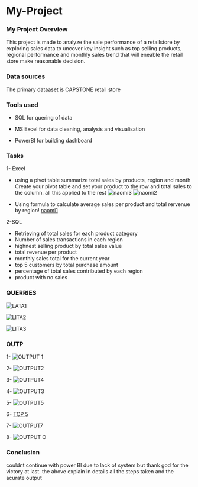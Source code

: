 
# My-Project

### My Project Overview
This project is made to analyze the  sale performance of a retailstore by exploring 
sales data to uncover key insight such as top selling products, regional performance and monthly sales
trend that will eneable the retail store make reasonable decision.

### Data sources
The primary dataaset is CAPSTONE retail store

###  Tools used
- SQL for quering of data

- MS Excel for data cleaning, analysis and visualisation
- PowerBI for building dashboard

### Tasks
1- Excel
- using a pivot table summarize total sales by products, region and month 
Create your pivot table and set your product to the row and total sales to the column. all this applied to the rest
![naomi3](https://github.com/user-attachments/assets/c06d5520-ef61-4d3e-af18-2b784e35bc88)
![naomi2](https://github.com/user-attachments/assets/ae6d4542-7d35-4f99-8270-3e358c1e7edf)

- Using formula to calculate average sales per product and total rervenue by region!
[naomi1](https://github.com/user-attachments/assets/99f539da-fc41-484a-9442-3f5e8254a3a4)

2-SQL
- Retrieving of total sales for each product category
- Number of sales transactions in each region
- highnest selling product by total sales value
- total revenue per product
- monthly sales total for the current year
- top 5 customers by total purchase amount
- percentage of total sales contributed by each region
- product with no sales

### QUERRIES
![LATA1](https://github.com/user-attachments/assets/180ca641-9b36-411a-bb4e-29f1469991e4)

![LITA2](https://github.com/user-attachments/assets/bb200616-6f1d-47a4-bc01-85351d186424)

![LITA3](https://github.com/user-attachments/assets/10781d55-025f-4e03-a285-f98ef5be6fbc)

### OUTP

1- ![OUTPUT 1](https://github.com/user-attachments/assets/f09c53fb-ee92-4915-9920-cbebeef881f5)

2-  ![OUTPUT2](https://github.com/user-attachments/assets/22f87299-59c9-4911-a25a-af34ca04c2eb)

3-  ![OUTPUT4](https://github.com/user-attachments/assets/30688822-ece5-4686-8480-2d68835c3897)

4- ![OUTPUT3](https://github.com/user-attachments/assets/e06636db-e2a7-40a4-950e-23584b233373)

 5-  ![OUTPUT5](https://github.com/user-attachments/assets/5b6762e7-bf43-4d84-9c90-7154512f2739) 
 
6-  [TOP 5](https://github.com/user-attachments/assets/56ff6ac2-7a7a-415b-843f-2e7a823a32d1)

7-   ![OUTPUT7](https://github.com/user-attachments/assets/9bccc337-2fb2-462e-af41-ca208196a141)

8-   ![OUTPUT O](https://github.com/user-attachments/assets/314a799a-883a-40f7-bc4d-a3b1cbba1627)

  ### Conclusion
  
  couldnt continue with power BI due to lack of system but thank god for the victory at last. 
  the above explain in details all the steps taken and the acurate output 



